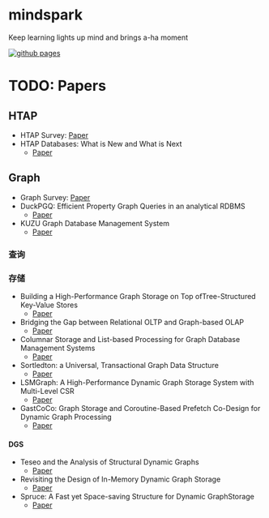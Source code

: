 # mindspark

Keep learning lights up mind and brings a-ha moment

[![github
pages](https://github.com/qishipengqsp/mindspark/actions/workflows/ghpages.yml/badge.svg)](https://github.com/qishipengqsp/mindspark/actions/workflows/ghpages.yml)


# TODO: Papers

## HTAP

- HTAP Survey: [Paper](https://arxiv.org/abs/2404.15670)
- HTAP Databases: What is New and What is Next
    - [Paper](https://dl.acm.org/doi/pdf/10.1145/3514221.3522565)

## Graph

- Graph Survey: [Paper](https://arxiv.org/abs/2211.13170)
- DuckPGQ: Efficient Property Graph Queries in an analytical RDBMS
    - [Paper](https://www.cidrdb.org/cidr2023/papers/p66-wolde.pdf)
- KUZU Graph Database Management System
    - [Paper](https://www.cidrdb.org/cidr2023/papers/p48-jin.pdf)

### 查询

### 存储

- Building a High-Performance Graph Storage on Top ofTree-Structured Key-Value Stores
    - [Paper](https://www.sciopen.com/article/pdf/10.26599/BDMA.2023.9020015.pdf?ifPreview=0)
- Bridging the Gap between Relational OLTP and Graph-based OLAP
    - [Paper](https://www.usenix.org/system/files/atc23-shen.pdf)
- Columnar Storage and List-based Processing for Graph Database Management Systems
    - [Paper](https://www.vldb.org/pvldb/vol14/p2491-gupta.pdf)
- Sortledton: a Universal, Transactional Graph Data Structure
    - [Paper](https://www.vldb.org/pvldb/vol15/p1173-fuchs.pdf)
- LSMGraph: A High-Performance Dynamic Graph Storage System with Multi-Level CSR
    - [Paper](https://arxiv.org/abs/2411.06392v2)
- GastCoCo: Graph Storage and Coroutine-Based Prefetch Co-Design for Dynamic Graph Processing
    - [Paper](https://arxiv.org/pdf/2312.14396)

#### DGS

- Teseo and the Analysis of Structural Dynamic Graphs
    - [Paper](https://vldb.org/pvldb/vol14/p1053-leo.pdf)
- Revisiting the Design of In-Memory Dynamic Graph Storage
    - [Paper](https://arxiv.org/pdf/2502.10959)
- Spruce: A Fast yet Space-saving Structure for Dynamic GraphStorage
    - [Paper](https://random-shite.content.as207960.net/3639282.pdf)